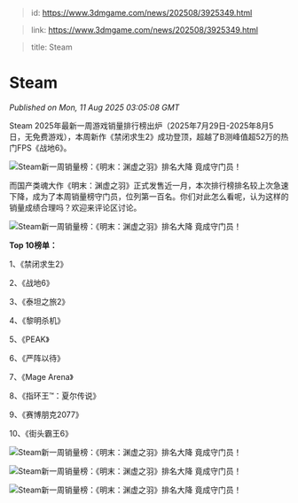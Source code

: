 > id: https://www.3dmgame.com/news/202508/3925349.html

> link: https://www.3dmgame.com/news/202508/3925349.html

> title: Steam

# Steam
_Published on Mon, 11 Aug 2025 03:05:08 GMT_

Steam 2025年最新一周游戏销量排行榜出炉（2025年7月29日-2025年8月5日，无免费游戏），本周新作《禁闭求生2》成功登顶，超越了B测峰值超52万的热门FPS《战地6》。

![Steam新一周销量榜：《明末：渊虚之羽》排名大降 竟成守门员！](https://img.3dmgame.com/uploads/images/news/20250811/1754881222_799598_png_r.webp)

而国产类魂大作《明末：渊虚之羽》正式发售近一月，本次排行榜排名较上次急速下降，成为了本周销量榜守门员，位列第一百名。你们对此怎么看呢，认为这样的销量成绩合理吗？欢迎来评论区讨论。

![Steam新一周销量榜：《明末：渊虚之羽》排名大降 竟成守门员！](https://img.3dmgame.com/uploads/images/news/20250811/1754881221_335536_png_r.webp)

**Top 10榜单：**

1、《禁闭求生2》

2、《战地6》

3、《泰坦之旅2》

4、《黎明杀机》

5、《PEAK》

6、《严阵以待》

7、《Mage Arena》

8、《指环王™：夏尔传说》

9、《赛博朋克2077》

10、《街头霸王6》

![Steam新一周销量榜：《明末：渊虚之羽》排名大降 竟成守门员！](https://img.3dmgame.com/uploads/images/news/20250811/1754881269_837770.jpg)

![Steam新一周销量榜：《明末：渊虚之羽》排名大降 竟成守门员！](https://img.3dmgame.com/uploads/images/news/20250811/1754881269_514234.jpg)

![Steam新一周销量榜：《明末：渊虚之羽》排名大降 竟成守门员！](https://img.3dmgame.com/uploads/images/news/20250811/1754881269_703496.jpg)
